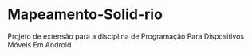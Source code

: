 # Mapeamento-Solid-rio
Projeto de extensão para a disciplina de Programação Para Dispositivos Móveis Em Android
